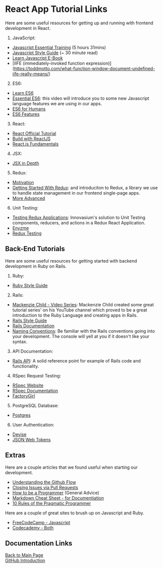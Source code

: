 # React App Tutorial Links

Here are some useful resources for getting up and running with frontend development in React.

1. JavaScript:
 - [Javascript Essential Training](https://www.lynda.com/JavaScript-tutorials/JavaScript-Essential-Training/81266-2.html?srchtrk=index:1%0Alinktypeid:2%0Aq:javascript%2Bessential%2Btraining%0Apage:1%0As:relevance%0Asa:true%0Aproducttypeid:2)  (5 hours 31mins) 
 - [Javascript Style Guide](https://github.com/airbnb/javascript) (~ 30 minute read)
 - [Learn Javascript E-Book](https://gitbookio.gitbooks.io/javascript/content/)
 - [IIFE (immediately-invoked function expression)] (https://toddmotto.com/what-function-window-document-undefined-iife-really-means/)
2. ES6:
 - [Learn ES6](https://egghead.io/courses/learn-es6-ecmascript-2015?utm_source=drip&utm_medium=email&utm_campaign=learn-es6)
 - [Essential ES6](https://www.youtube.com/watch?v=CozSF5abcTA): this video will introduce you to some new Javascript language features we are using in our apps. 
 - [ES6 for Humans](https://github.com/metagrover/ES6-for-humans)
 - [ES6 Features](http://es6-features.org/)
3. React:
 - [React Official Tutorial](https://facebook.github.io/react/tutorial/tutorial.html)
 - [Build with ReactJS](http://buildwithreact.com/#articles)
 - [React.js Fundamentals](http://courses.reactjsprogram.com/courses/reactjsfundamentals)
4. JSX:
 - [JSX in Depth](https://facebook.github.io/react/docs/jsx-in-depth.html)
5. Redux:
 - [Motivation](http://redux.js.org/docs/introduction/Motivation.html)
 - [Getting Started With Redux](https://egghead.io/series/getting-started-with-redux): and introduciton to Redux, a library we use to handle state management in our frontend single-page apps.
 - [More Advanced](https://egghead.io/courses/building-react-applications-with-idiomatic-redux)
6. Unit Testing:
 - [Testing Redux Applications](http://randycoulman.com/blog/2016/03/15/testing-redux-applications/): Innovasium's solution to Unit Testing components, reducers, and actions in a Redux React Application.
 - [Enyzme](http://airbnb.io/enzyme/index.html)
 - [Redux Testing](http://redux.js.org/docs/recipes/WritingTests.html)

## Back-End Tutorials

Here are some useful resources for getting started with backend development in Ruby on Rails.

1. Ruby:
 - [Ruby Style Guide](https://github.com/bbatsov/ruby-style-guide)
2. Rails:
 - [Mackenzie Child - Video Series](https://www.youtube.com/user/mackenziechild): Mackenzie Child created some great tutorial series' on his YouTube channel which proved to be a great introduction to the Ruby Language and creating apps in Rails.
 - [Rails Style Guide](https://github.com/bbatsov/rails-style-guide)
 - [Rails Documentation](http://guides.rubyonrails.org/index.html)
 - [Naming Conventions](https://gist.github.com/iangreenleaf/b206d09c587e8fc6399e): Be familiar with the Rails conventions going into your development. The console will yell at you if it doesn't like your syntax.
3. API Documentation:
 - [Rails API](http://api.rubyonrails.org/): A solid reference point for example of Rails code and functionality.
4. RSpec Request Testing:
 - [RSpec Website](http://rspec.info/)
 - [RSpec Documentation](https://relishapp.com/rspec)
 - [FactoryGirl](https://github.com/thoughtbot/factory_girl)
5. PostgreSQL Database:
 - [Postgres](https://www.postgresql.org/)
6. User Authentication:
 - [Devise](https://github.com/plataformatec/devise)
 - [JSON Web Tokens](https://jwt.io/)

## Extras

Here are a couple articles that we found useful when starting our development.

 - [Understanding the Github Flow](https://guides.github.com/introduction/flow/index.html)
 - [Closing Issues via Pull Requests](https://github.com/blog/1506-closing-issues-via-pull-requests)
 - [How to be a Programmer](https://github.com/braydie/HowToBeAProgrammer) (General Advice)
 - [Markdown Cheat Sheet - for Documentiation](https://github.com/adam-p/markdown-here/wiki/Markdown-Cheatsheet)
 - [10 Rules of the Pragmatic Programmer](http://blog.sukria.net/2012/01/06/the-10-rules-of-the-pragmatic-programmer/)

Here are a couple of great sites to brush up on Javascript and Ruby.

 - [FreeCodeCamp - Javascript](https://www.freecodecamp.com/challenges/learn-how-free-code-camp-works)
 - [Codecademy - Both](https://www.codecademy.com/)

## Documentation Links

[Back to Main Page](../README.md)  
[GitHub Introduction](github.md)
